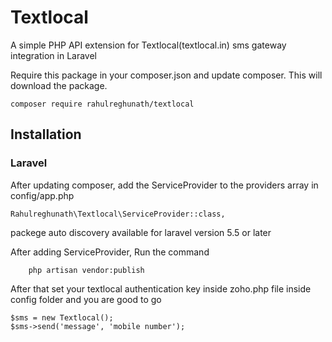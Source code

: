 # Textlocal
A simple PHP API extension for Textlocal(textlocal.in) sms gateway integration in Laravel

Require this package in your composer.json and update composer. This will download the package.

    composer require rahulreghunath/textlocal

## Installation

### Laravel

After updating composer, add the ServiceProvider to the providers array in config/app.php

    Rahulreghunath\Textlocal\ServiceProvider::class,
    
packege auto discovery available for laravel version 5.5 or later
    
After adding ServiceProvider, Run the command 
        
        php artisan vendor:publish
        
After that set your textlocal authentication key inside zoho.php file inside config folder and you are good to go

    $sms = new Textlocal();
    $sms->send('message', 'mobile number');
